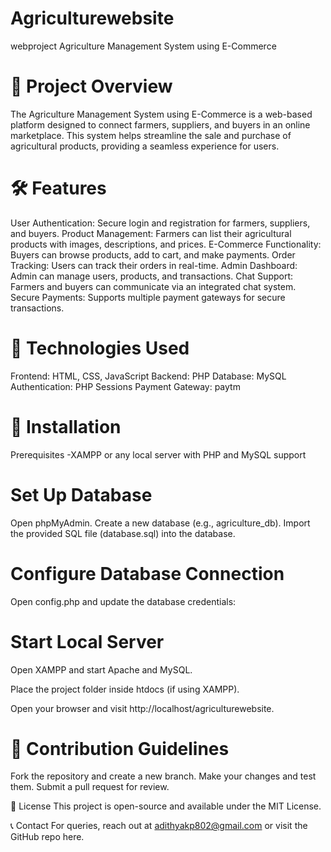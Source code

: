# Agriculturewebsite
webproject
Agriculture Management System using E-Commerce

🌱 Project Overview
=======================
The Agriculture Management System using E-Commerce is a web-based platform designed to connect farmers, suppliers, and buyers in an online marketplace. This system helps streamline the sale and purchase of agricultural products, providing a seamless experience for users.

🛠 Features
======================
User Authentication: Secure login and registration for farmers, suppliers, and buyers.
Product Management: Farmers can list their agricultural products with images, descriptions, and prices.
E-Commerce Functionality: Buyers can browse products, add to cart, and make payments.
Order Tracking: Users can track their orders in real-time.
Admin Dashboard: Admin can manage users, products, and transactions.
Chat Support: Farmers and buyers can communicate via an integrated chat system.
Secure Payments: Supports multiple payment gateways for secure transactions.

🔧 Technologies Used
=====================================
Frontend: HTML, CSS, JavaScript
Backend: PHP
Database: MySQL
Authentication: PHP Sessions
Payment Gateway: paytm

🚀 Installation
=====================
Prerequisites
-XAMPP or any local server with PHP and MySQL support

Set Up Database
=================
Open phpMyAdmin.
Create a new database (e.g., agriculture_db).
Import the provided SQL file (database.sql) into the database.

Configure Database Connection
=======================================
Open config.php and update the database credentials:
<?php
$servername = "localhost";
$username = "root";
$password = "";
$dbname = "agriculture_db";
?>
Start Local Server
================================
Open XAMPP and start Apache and MySQL.

Place the project folder inside htdocs (if using XAMPP).

Open your browser and visit http://localhost/agriculturewebsite.

📌 Contribution Guidelines
================================================
Fork the repository and create a new branch.
Make your changes and test them.
Submit a pull request for review.

📜 License
This project is open-source and available under the MIT License.

📞 Contact
For queries, reach out at adithyakp802@gmail.com or visit the GitHub repo here.

